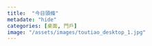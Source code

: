 ```yaml
---
title:  "今日頭條"
metadate: "hide"
categories: [桌面, 門戶]
image: "/assets/images/toutiao_desktop_1.jpg"
---
```


